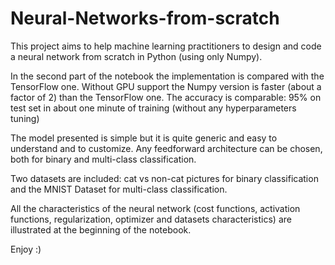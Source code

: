 # Neural-Networks-from-scratch

This project aims to help machine learning practitioners to design and code a neural network from scratch in Python (using only Numpy).


In the second part of the notebook the implementation is compared with the TensorFlow one. Without GPU support the Numpy version is faster (about a factor of 2) than the TensorFlow one. The accuracy is comparable: 95% on test set in about one minute of training (without any hyperparameters tuning)


The model presented is simple but it is quite generic and easy to understand and to customize. Any feedforward architecture can be chosen, both for binary and multi-class classification.


Two datasets are included: cat vs non-cat pictures for binary classification and the MNIST Dataset for multi-class classification.

All the characteristics of the neural network (cost functions, activation functions, regularization, optimizer and datasets characteristics) are illustrated at the beginning of the notebook.

Enjoy :)
